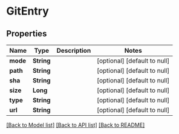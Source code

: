 # GitEntry
## Properties

| Name | Type | Description | Notes |
|------------ | ------------- | ------------- | -------------|
| **mode** | **String** |  | [optional] [default to null] |
| **path** | **String** |  | [optional] [default to null] |
| **sha** | **String** |  | [optional] [default to null] |
| **size** | **Long** |  | [optional] [default to null] |
| **type** | **String** |  | [optional] [default to null] |
| **url** | **String** |  | [optional] [default to null] |

[[Back to Model list]](../README.md#documentation-for-models) [[Back to API list]](../README.md#documentation-for-api-endpoints) [[Back to README]](../README.md)

